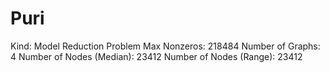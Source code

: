 # Puri

Kind: Model Reduction Problem
Max Nonzeros: 218484
Number of Graphs: 4
Number of Nodes (Median): 23412
Number of Nodes (Range): 23412